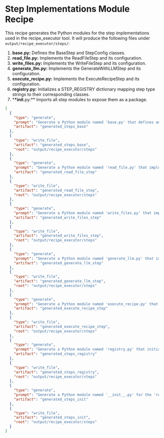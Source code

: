# Step Implementations Module Recipe

This recipe generates the Python modules for the step implementations used in the recipe_executor tool. It will produce the following files under `output/recipe_executor/steps/`:

1. **base.py:** Defines the BaseStep and StepConfig classes.
2. **read_file.py:** Implements the ReadFileStep and its configuration.
3. **write_files.py:** Implements the WriteFileStep and its configuration.
4. **generate_llm.py:** Implements the GenerateWithLLMStep and its configuration.
5. **execute_recipe.py:** Implements the ExecuteRecipeStep and its configuration.
6. **registry.py:** Initializes a STEP_REGISTRY dictionary mapping step type strings to their corresponding classes.
7. \***\*init**.py:\*\* Imports all step modules to expose them as a package.

```json
[
  {
    "type": "generate",
    "prompt": "Generate a Python module named 'base.py' that defines an abstract BaseStep class (with a generic type for configuration) and a base StepConfig class. The BaseStep should require an __init__ method that accepts a configuration and logger, and define an abstract execute(context) method. Include type annotations and clear docstrings.",
    "artifact": "generated_steps_base"
  },
  {
    "type": "write_file",
    "artifact": "generated_steps_base",
    "root": "output/recipe_executor/steps"
  },
  {
    "type": "generate",
    "prompt": "Generate a Python module named 'read_file.py' that implements the ReadFileStep. Include a ReadFileConfig class with fields for the file path and artifact name, and a ReadFileStep class that reads a file (using templating for the path) and stores its content in the context. Ensure proper logging, type annotations, and docstrings.",
    "artifact": "generated_read_file_step"
  },
  {
    "type": "write_file",
    "artifact": "generated_read_file_step",
    "root": "output/recipe_executor/steps"
  },
  {
    "type": "generate",
    "prompt": "Generate a Python module named 'write_files.py' that implements the WriteFileStep. Include a WriteFilesConfig class with fields for the artifact key and output root. The WriteFileStep should retrieve a FileGenerationResult or list of FileSpec objects from the context and write each file to disk (using templated file paths). Include proper error handling, type annotations, and docstrings.",
    "artifact": "generated_write_files_step"
  },
  {
    "type": "write_file",
    "artifact": "generated_write_files_step",
    "root": "output/recipe_executor/steps"
  },
  {
    "type": "generate",
    "prompt": "Generate a Python module named 'generate_llm.py' that implements the GenerateWithLLMStep. Include a GenerateLLMConfig class with fields for the prompt and artifact name. The GenerateWithLLMStep should call an LLM to generate code based on the provided prompt, store the structured result in the context, and log the process. Include type annotations and clear docstrings.",
    "artifact": "generated_generate_llm_step"
  },
  {
    "type": "write_file",
    "artifact": "generated_generate_llm_step",
    "root": "output/recipe_executor/steps"
  },
  {
    "type": "generate",
    "prompt": "Generate a Python module named 'execute_recipe.py' that implements the ExecuteRecipeStep. Include an ExecuteRecipeConfig class with a field for the recipe path, and an ExecuteRecipeStep class that reads a sub-recipe from the specified path, verifies its existence, and executes it using the RecipeExecutor with the current context. Include logging, proper error handling, type annotations, and docstrings.",
    "artifact": "generated_execute_recipe_step"
  },
  {
    "type": "write_file",
    "artifact": "generated_execute_recipe_step",
    "root": "output/recipe_executor/steps"
  },
  {
    "type": "generate",
    "prompt": "Generate a Python module named 'registry.py' that initializes a STEP_REGISTRY dictionary. This module should import the step classes (ReadFileStep, WriteFileStep, GenerateWithLLMStep, ExecuteRecipeStep) from their respective modules and map each corresponding step type string to its class.",
    "artifact": "generated_steps_registry"
  },
  {
    "type": "write_file",
    "artifact": "generated_steps_registry",
    "root": "output/recipe_executor/steps"
  },
  {
    "type": "generate",
    "prompt": "Generate a Python module named '__init__.py' for the 'recipe_executor/steps' package that imports all step modules to ensure the STEP_REGISTRY is properly populated and the package is initialized correctly.",
    "artifact": "generated_steps_init"
  },
  {
    "type": "write_file",
    "artifact": "generated_steps_init",
    "root": "output/recipe_executor/steps"
  }
]
```
